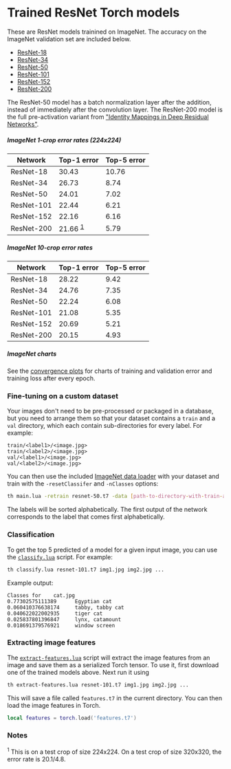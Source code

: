Trained ResNet Torch models
============================

These are ResNet models trainined on ImageNet. The accuracy on the ImageNet validation set are included below.

- [ResNet-18](https://d2j0dndfm35trm.cloudfront.net/resnet-18.t7)
- [ResNet-34](https://d2j0dndfm35trm.cloudfront.net/resnet-34.t7)
- [ResNet-50](https://d2j0dndfm35trm.cloudfront.net/resnet-50.t7)
- [ResNet-101](https://d2j0dndfm35trm.cloudfront.net/resnet-101.t7)
- [ResNet-152](https://d2j0dndfm35trm.cloudfront.net/resnet-152.t7)
- [ResNet-200](https://d2j0dndfm35trm.cloudfront.net/resnet-200.t7)

The ResNet-50 model has a batch normalization layer after the addition, instead of immediately after the convolution layer. The ResNet-200 model is the full pre-activation variant from ["Identity Mappings in Deep Residual Networks"](http://arxiv.org/abs/1603.05027).

##### ImageNet 1-crop error rates (224x224)

| Network     | Top-1 error | Top-5 error |
| ------------- | ----------- | ----------- |
| ResNet-18    | 30.43     | 10.76     |
| ResNet-34    | 26.73     | 8.74      |
| ResNet-50    | 24.01     | 7.02      |
| ResNet-101   | 22.44     | 6.21      |
| ResNet-152   | 22.16     | 6.16      |
| ResNet-200   | 21.66 <sup>[1](#notes)</sup> | 5.79      |

##### ImageNet 10-crop error rates

| Network     | Top-1 error | Top-5 error |
| ------------- | ----------- | ----------- |
| ResNet-18    | 28.22     | 9.42      |
| ResNet-34    | 24.76     | 7.35      |
| ResNet-50    | 22.24     | 6.08      |
| ResNet-101   | 21.08     | 5.35      |
| ResNet-152   | 20.69     | 5.21      |
| ResNet-200   | 20.15     | 4.93      |

##### ImageNet charts

See the [convergence plots](CONVERGENCE.md) for charts of training and validation error and training loss after every epoch.

### Fine-tuning on a custom dataset

Your images don't need to be pre-processed or packaged in a database, but you need to arrange them so that your dataset contains a `train` and a `val` directory, which each contain sub-directories for every label. For example:

```
train/<label1>/<image.jpg>
train/<label2>/<image.jpg>
val/<label1>/<image.jpg>
val/<label2>/<image.jpg>
```

You can then use the included [ImageNet data loader](datasets/imagenet.lua) with your dataset and train with the `-resetClassifer` and `-nClasses` options:

```bash
th main.lua -retrain resnet-50.t7 -data [path-to-directory-with-train-and-val] -resetClassifier true -nClasses 80
```

The labels will be sorted alphabetically. The first output of the network corresponds to the label that comes first alphabetically.

### Classification
To get the top 5 predicted of a model for a given input image, you can use the [`classify.lua`](classify.lua) script. For example:
```bash
th classify.lua resnet-101.t7 img1.jpg img2.jpg ...
``` 
Example output:
```
Classes for    cat.jpg
0.77302575111389      Egyptian cat
0.060410376638174     tabby, tabby cat
0.040622022002935     tiger cat
0.025837801396847     lynx, catamount
0.018691379576921     window screen
```


### Extracting image features

The [`extract-features.lua`](extract-features.lua) script will extract the image features from an image and save them as a serialized Torch tensor. To use it, first download one of the trained models above. Next run it using

```bash
th extract-features.lua resnet-101.t7 img1.jpg img2.jpg ...
```

This will save a file called `features.t7` in the current directory. You can then load the image features in Torch.

```lua
local features = torch.load('features.t7')
```

### Notes
<sup>1</sup> This is on a test crop of size 224x224. On a test crop of size 320x320, the error rate is 20.1/4.8.
